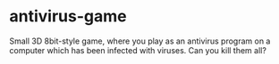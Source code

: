 # antivirus-game
Small 3D 8bit-style game, where you play as an antivirus program on a computer which has been infected with viruses. Can you kill them all?
